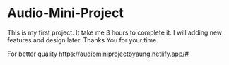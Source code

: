 # Audio-Mini-Project
This is my first project.
It take me 3 hours to complete it.
I will adding new features and design later.
Thanks You for your time.

For better quality
https://audiominiprojectbyaung.netlify.app/#
